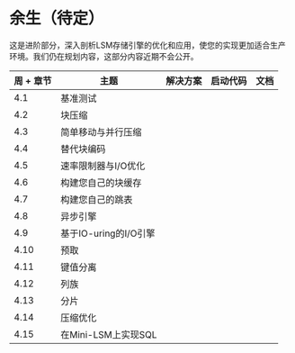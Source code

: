 
# 余生（待定）

这是进阶部分，深入剖析LSM存储引擎的优化和应用，使您的实现更加适合生产环境。我们仍在规划内容，这部分内容近期不会公开。

| 周 + 章节 | 主题                                 | 解决方案 | 启动代码 | 文档 |
| -------- | ----------------------------------- | -------- | -------- | ---- |
| 4.1      | 基准测试                             |          |          |      |
| 4.2      | 块压缩                               |          |          |      |
| 4.3      | 简单移动与并行压缩                   |          |          |      |
| 4.4      | 替代块编码                           |          |          |      |
| 4.5      | 速率限制器与I/O优化                 |          |          |      |
| 4.6      | 构建您自己的块缓存                   |          |          |      |
| 4.7      | 构建您自己的跳表                     |          |          |      |
| 4.8      | 异步引擎                             |          |          |      |
| 4.9      | 基于IO-uring的I/O引擎               |          |          |      |
| 4.10     | 预取                                 |          |          |      |
| 4.11     | 键值分离                             |          |          |      |
| 4.12     | 列族                                 |          |          |      |
| 4.13     | 分片                                 |          |          |      |
| 4.14     | 压缩优化                             |          |          |      |
| 4.15     | 在Mini-LSM上实现SQL                  |          |          |      |
